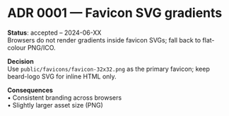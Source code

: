 # ADR 0001 — Favicon SVG gradients

**Status**: accepted – 2024-06-XX  
Browsers do not render gradients inside favicon SVGs; fall back to flat-colour PNG/ICO.

**Decision**  
Use `public/favicons/favicon-32x32.png` as the primary favicon; keep beard-logo SVG for inline HTML only.

**Consequences**  
• Consistent branding across browsers  
• Slightly larger asset size (PNG)  
